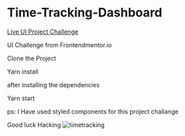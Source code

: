 # Time-Tracking-Dashboard
[Live UI Project Challenge](https://time-tracking-dashboard-frontenmentor-amphilip.vercel.app/)

UI Challenge from Frontendmentor.io

Clone the Project

Yarn install

after installing the dependencies

Yarn start

ps: I Have used styled components for this project challange

Good luck Hacking
![timetracking](https://user-images.githubusercontent.com/48757806/144832945-d3cd040f-2b02-4f03-bdda-f2b44d5a2253.PNG)
